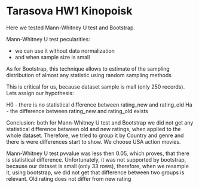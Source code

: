 # Tarasova HW1 Kinopoisk

Here we tested  Mann-Whitney U test and Bootstrap.

 Mann-Whitney U test pecularities:
- we can use it without data normalization
- and when sample size is small

As for Bootstrap, this technique allows to estimate of the sampling distribution of almost any statistic using random sampling methods

This is critical for us, because dataset sample is mall (only 250 records).
Lets assign our hypothesis:

 H0 - there is no statistical difference between rating_new and rating_old
 Ha - the difference between rating_new and rating_old exists
 
 Conclusion: both for Mann-Whitney U test and Bootstrap we did not get any statistical difference between old and new ratings, when applied to the whole dataset. Therefore, we tried to group it by Country and genre and there is were differences start to show. We choose USA action movies.
 
 Mann-Whitney U test pvvalue was less then 0.05, which proves, that there is statistical difference. Unfortunately, it was not supported by bootstrap, because our dataset is small (only 33 rows), therefore, when we resample it, using bootstrap, we did not get that difference between two groups is relevant. Old rating does not differ from new rating
 
